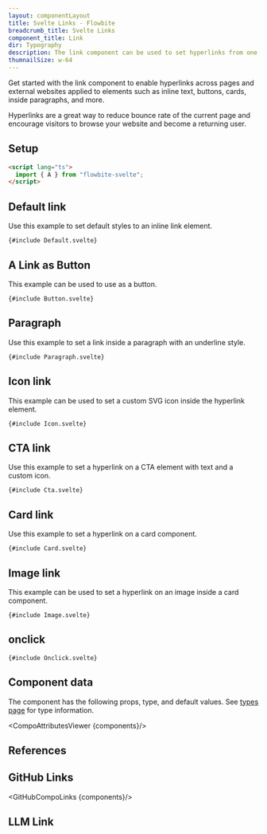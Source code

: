 ```yaml
---
layout: componentLayout
title: Svelte Links - Flowbite
breadcrumb_title: Svelte Links
component_title: Link
dir: Typography
description: The link component can be used to set hyperlinks from one page to another or to an external website when clicking on an inline text item, button, or card
thumnailSize: w-64
---
```


<script lang="ts">
  import { CompoAttributesViewer, GitHubCompoLinks, toKebabCase, LlmLink } from '../../utils'
  import { A } from '$lib'
  
  const components = 'A'
</script>

Get started with the link component to enable hyperlinks across pages and external websites applied to elements such as inline text, buttons, cards, inside paragraphs, and more.

Hyperlinks are a great way to reduce bounce rate of the current page and encourage visitors to browse your website and become a returning user.

## Setup

```html
<script lang="ts">
  import { A } from "flowbite-svelte";
</script>
```

## Default link

Use this example to set default styles to an inline link element.

```svelte example
{#include Default.svelte}
```

## A Link as Button

This example can be used to use as a button.

```svelte example class="h-24"
{#include Button.svelte}
```

## Paragraph

Use this example to set a link inside a paragraph with an underline style.

```svelte example
{#include Paragraph.svelte}
```

## Icon link

This example can be used to set a custom SVG icon inside the hyperlink element.

```svelte example
{#include Icon.svelte}
```

## CTA link

Use this example to set a hyperlink on a CTA element with text and a custom icon.

```svelte example
{#include Cta.svelte}
```

## Card link

Use this example to set a hyperlink on a card component.

```svelte example
{#include Card.svelte}
```

## Image link

This example can be used to set a hyperlink on an image inside a card component.

```svelte example
{#include Image.svelte}
```

## onclick

```svelte example
{#include Onclick.svelte}
```

## Component data

The component has the following props, type, and default values. See [types page](/docs/pages/typescript) for type information.

<CompoAttributesViewer {components}/>

## References

## GitHub Links

<GitHubCompoLinks {components}/>

## LLM Link

<LlmLink />
